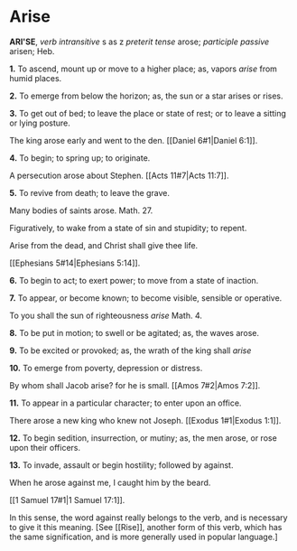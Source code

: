 # Arise

**ARI'SE**, _verb intransitive_ s as z _preterit tense_ arose; _participle passive_ arisen; Heb.

**1.** To ascend, mount up or move to a higher place; as, vapors _arise_ from humid places.

**2.** To emerge from below the horizon; as, the sun or a star arises or rises.

**3.** To get out of bed; to leave the place or state of rest; or to leave a sitting or lying posture.

The king arose early and went to the den. [[Daniel 6#1|Daniel 6:1]].

**4.** To begin; to spring up; to originate.

A persecution arose about Stephen. [[Acts 11#7|Acts 11:7]].

**5.** To revive from death; to leave the grave.

Many bodies of saints arose. Math. 27.

Figuratively, to wake from a state of sin and stupidity; to repent.

Arise from the dead, and Christ shall give thee life.

[[Ephesians 5#14|Ephesians 5:14]].

**6.** To begin to act; to exert power; to move from a state of inaction.

**7.** To appear, or become known; to become visible, sensible or operative.

To you shall the sun of righteousness _arise_ Math. 4.

**8.** To be put in motion; to swell or be agitated; as, the waves arose.

**9.** To be excited or provoked; as, the wrath of the king shall _arise_

**10.** To emerge from poverty, depression or distress.

By whom shall Jacob arise? for he is small. [[Amos 7#2|Amos 7:2]].

**11.** To appear in a particular character; to enter upon an office.

There arose a new king who knew not Joseph. [[Exodus 1#1|Exodus 1:1]].

**12.** To begin sedition, insurrection, or mutiny; as, the men arose, or rose upon their officers.

**13.** To invade, assault or begin hostility; followed by against.

When he arose against me, I caught him by the beard.

[[1 Samuel 17#1|1 Samuel 17:1]].

In this sense, the word against really belongs to the verb, and is necessary to give it this meaning. \[See [[Rise]], another form of this verb, which has the same signification, and is more generally used in popular language.\]